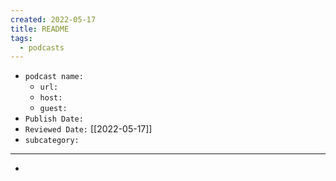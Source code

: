 ```yaml
---
created: 2022-05-17
title: README
tags:
  - podcasts
---
```


- `podcast name:`
  - `url:`
  - `host:`
  - `guest:`
- `Publish Date:`
- `Reviewed Date:` [[2022-05-17]]
- `subcategory:`

---

-
